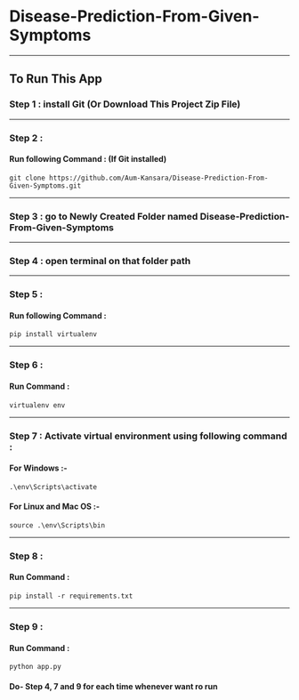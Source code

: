 # Disease-Prediction-From-Given-Symptoms
- - - -
## To Run This App

### Step 1 : install Git (Or Download This Project Zip File)
- - - -
### Step 2 : 
#### Run following Command : (If Git installed)
    git clone https://github.com/Aum-Kansara/Disease-Prediction-From-Given-Symptoms.git 
- - - -
### Step 3 : go to Newly Created Folder named Disease-Prediction-From-Given-Symptoms
- - - -
### Step 4 : open terminal on that folder path
- - - -
### Step 5 : 
#### Run following Command :
    pip install virtualenv
- - - -
### Step 6 :  
#### Run Command :
    virtualenv env
- - - -
### Step 7 : Activate virtual environment using following command : 
#### For Windows :-
    .\env\Scripts\activate
#### For Linux and Mac OS :- 
    source .\env\Scripts\bin
- - - -
### Step 8 : 
#### Run Command : 
    pip install -r requirements.txt
- - - -
### Step 9 : 
#### Run Command : 
    python app.py

#### Do-  Step 4, 7 and 9 for each time whenever want ro run

